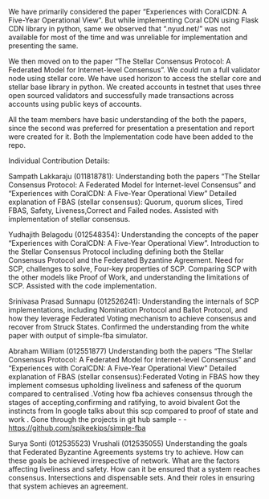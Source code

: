We have primarily considered the paper “Experiences with CoralCDN: A Five-Year Operational View”. But while implementing Coral CDN using Flask CDN library in python, same we observed that “.nyud.net/” was not available for most of the time and was unreliable for implementation and presenting the same. 

We then moved on to the paper “The Stellar Consensus Protocol: A Federated Model for Internet-level Consensus”. We could run a full validator node using stellar core. We have used horizon to access the stellar core and stellar base library in python. We created accounts in testnet that uses three open sourced validators and successfully made transactions across accounts using public keys of accounts.

All the team members have basic understanding of the both the papers, since the second was preferred for presentation a presentation and report were created for it. 
Both the Implementation code have been added to the repo.

Individual Contribution Details:

Sampath Lakkaraju (011818781): 
Understanding both the papers “The Stellar Consensus Protocol: A Federated Model for Internet-level Consensus” and “Experiences with CoralCDN: A Five-Year Operational View”
Detailed explanation of FBAS (stellar consensus):
Quorum, quorum slices, Tired FBAS, Safety, Liveness,Correct and Failed nodes. 
Assisted with implementation of stellar consensus.

Yudhajith Belagodu (012548354):
Understanding the concepts of the paper “Experiences with CoralCDN: A Five-Year Operational View”. Introduction to the Stellar Consensus Protocol including defining both the Stellar Consensus Protocol and the Federated Byzantine Agreement. Need for SCP, challenges to solve, Four-key properties of SCP. Comparing SCP with the other models like Proof of Work, and understanding the limitations of SCP.
Assisted with the code implementation.

Srinivasa Prasad Sunnapu (012526241):
Understanding the internals of SCP implementations, including Nomination Protocol and Ballot Protocol, and how they leverage Federated Voting mechanism to achieve consensus and recover from Struck States. Confirmed the understanding from the white paper with output of simple-fba simulator. 





 Abraham William (012551877)
Understanding both the papers “The Stellar Consensus Protocol: A Federated Model for Internet-level Consensus” and “Experiences with CoralCDN: A Five-Year Operational View”
Detailed explanation of FBAS (stellar consensus):Federated Voting in FBAS how they implement comsesus upholding liveliness and safeness of the quorum compared to centralised 
.Voting how fba achieves consensus through the stages of accepting,confirming and ratifying, to avoid bivalent Got the instincts from In google talks about this scp compared to proof of state and work .
 Gone through the projects in git hub sample - -https://github.com/spikeekips/simple-fba 


Surya Sonti (012535523)
Vrushali (012535055)
Understanding the goals that Federated Byzantine Agreements systems try to achieve. How can these goals be achieved irrespective of network. What are the factors affecting liveliness and safety. How can it be ensured that a system reaches consensus. Intersections and dispensable sets.  And their roles in ensuring that system achieves an agreement. 


